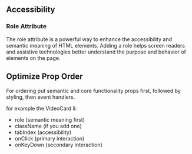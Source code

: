 ## Accessibility

### Role Attribute

The role attribute is a powerful way to enhance the accessibility and semantic meaning of HTML elements.
Adding a role helps screen readers and assistive technologies better understand the purpose and behavior of elements on the page.

## Optimize Prop Order

For ordering put semantic and core functionality props first, followed by styling, then event handlers.

for example the VideoCard li:

- role (semantic meaning first)
- className (if you add one)
- tabIndex (accessibility)
- onClick (primary interaction)
- onKeyDown (secondary interaction)
